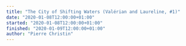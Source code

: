 ```yaml
---
title: "The City of Shifting Waters (Valérian and Laureline, #1)"
date: "2020-01-08T12:00:00+01:00"
started: "2020-01-08T12:00:00+01:00"
finished: "2020-01-09T12:00:00+01:00"
author: "Pierre Christin"
---
```

